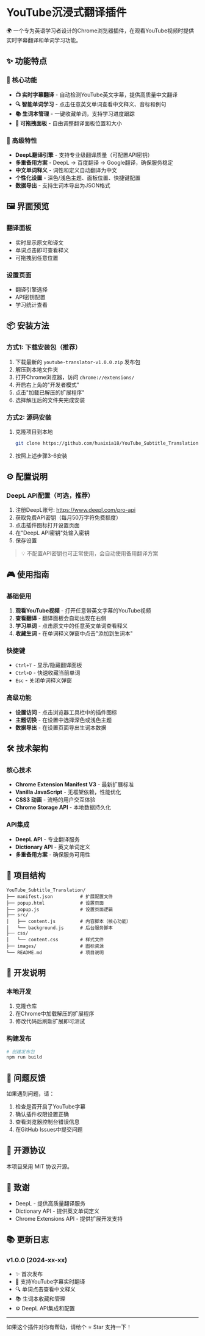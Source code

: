# YouTube沉浸式翻译插件

🌍 一个专为英语学习者设计的Chrome浏览器插件，在观看YouTube视频时提供实时字幕翻译和单词学习功能。

## ✨ 功能特点

### 🎯 核心功能
- **📺 实时字幕翻译** - 自动检测YouTube英文字幕，提供高质量中文翻译
- **🔍 智能单词学习** - 点击任意英文单词查看中文释义、音标和例句
- **📚 生词本管理** - 一键收藏单词，支持学习进度跟踪
- **🎨 可拖拽面板** - 自由调整翻译面板位置和大小

### 🚀 高级特性
- **DeepL翻译引擎** - 支持专业级翻译质量（可配置API密钥）
- **多重备用方案** - DeepL → 百度翻译 → Google翻译，确保服务稳定
- **中文单词释义** - 词性和定义自动翻译为中文
- **个性化设置** - 深色/浅色主题、面板位置、快捷键配置
- **数据导出** - 支持生词本导出为JSON格式

## 🖼️ 界面预览

### 翻译面板
- 实时显示原文和译文
- 单词点击即可查看释义
- 可拖拽到任意位置

### 设置页面
- 翻译引擎选择
- API密钥配置
- 学习统计查看

## 📦 安装方法

### 方式1: 下载安装包（推荐）
1. 下载最新的 `youtube-translator-v1.0.0.zip` 发布包
2. 解压到本地文件夹
3. 打开Chrome浏览器，访问 `chrome://extensions/`
4. 开启右上角的"开发者模式"
5. 点击"加载已解压的扩展程序"
6. 选择解压后的文件夹完成安装

### 方式2: 源码安装
1. 克隆项目到本地
   ```bash
   git clone https://github.com/huaixia18/YouTube_Subtitle_Translation.git
   ```
2. 按照上述步骤3-6安装

## ⚙️ 配置说明

### DeepL API配置（可选，推荐）
1. 注册DeepL账号: https://www.deepl.com/pro-api
2. 获取免费API密钥（每月50万字符免费额度）
3. 点击插件图标打开设置页面
4. 在"DeepL API密钥"处输入密钥
5. 保存设置

> 💡 不配置API密钥也可正常使用，会自动使用备用翻译方案

## 🎮 使用指南

### 基础使用
1. **观看YouTube视频** - 打开任意带英文字幕的YouTube视频
2. **查看翻译** - 翻译面板会自动出现在右侧
3. **学习单词** - 点击原文中的任意英文单词查看释义
4. **收藏生词** - 在单词释义弹窗中点击"添加到生词本"

### 快捷键
- `Ctrl+T` - 显示/隐藏翻译面板
- `Ctrl+D` - 快速收藏当前单词
- `Esc` - 关闭单词释义弹窗

### 高级功能
- **设置访问** - 点击浏览器工具栏中的插件图标
- **主题切换** - 在设置中选择深色或浅色主题
- **数据导出** - 在设置页面导出生词本数据

## 🛠️ 技术架构

### 核心技术
- **Chrome Extension Manifest V3** - 最新扩展标准
- **Vanilla JavaScript** - 无框架依赖，性能优化
- **CSS3 动画** - 流畅的用户交互体验
- **Chrome Storage API** - 本地数据持久化

### API集成
- **DeepL API** - 专业翻译服务
- **Dictionary API** - 英文单词定义
- **多重备用方案** - 确保服务可用性

## 📂 项目结构

```
YouTube_Subtitle_Translation/
├── manifest.json          # 扩展配置文件
├── popup.html             # 设置页面
├── popup.js               # 设置页面逻辑
├── src/
│   ├── content.js         # 内容脚本（核心功能）
│   └── background.js      # 后台服务脚本
├── css/
│   └── content.css        # 样式文件
├── images/                # 图标资源
└── README.md              # 项目说明
```

## 🔧 开发说明

### 本地开发
1. 克隆仓库
2. 在Chrome中加载解压的扩展程序
3. 修改代码后刷新扩展即可测试

### 构建发布
```bash
# 创建发布包
npm run build
```

## 🐛 问题反馈

如果遇到问题，请：
1. 检查是否开启了YouTube字幕
2. 确认插件权限设置正确
3. 查看浏览器控制台错误信息
4. 在GitHub Issues中提交问题

## 📄 开源协议

本项目采用 MIT 协议开源。

## 🙏 致谢

- DeepL - 提供高质量翻译服务
- Dictionary API - 提供英文单词定义
- Chrome Extensions API - 提供扩展开发支持

## 📚 更新日志

### v1.0.0 (2024-xx-xx)
- ✨ 首次发布
- 🎯 支持YouTube字幕实时翻译
- 🔍 单词点击查看中文释义
- 📚 生词本收藏和管理
- ⚙️ DeepL API集成和配置

---

如果这个插件对你有帮助，请给个 ⭐ Star 支持一下！